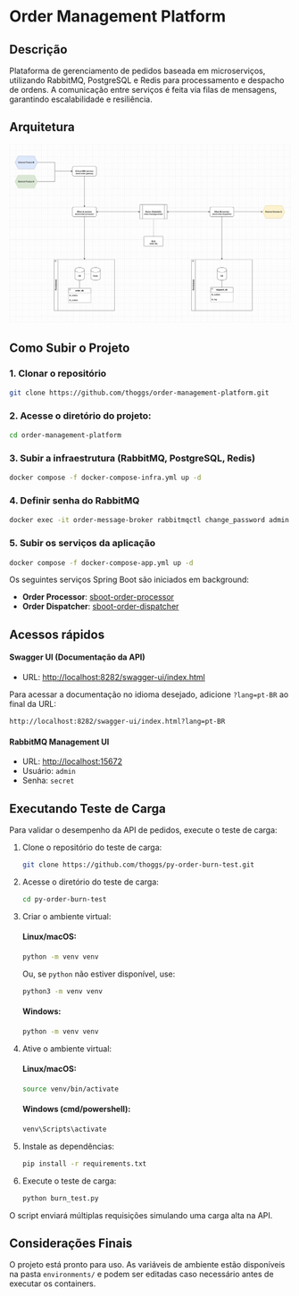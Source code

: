 # Order Management Platform

## Descrição

Plataforma de gerenciamento de pedidos baseada em microserviços, utilizando RabbitMQ, PostgreSQL e Redis para
processamento e despacho de ordens. A comunicação entre serviços é feita via filas de mensagens, garantindo
escalabilidade e resiliência.

## Arquitetura

![Arquitetura do Projeto](https://github.com/thoggs/order-management-platform/blob/main/img/project_architecture.png)

## Como Subir o Projeto

### 1. Clonar o repositório

   ```sh
   git clone https://github.com/thoggs/order-management-platform.git
   ```

### 2. Acesse o diretório do projeto:

   ```sh
   cd order-management-platform
   ```

### 3. Subir a infraestrutura (RabbitMQ, PostgreSQL, Redis)

```sh
docker compose -f docker-compose-infra.yml up -d
```

### 4. Definir senha do RabbitMQ

```sh
docker exec -it order-message-broker rabbitmqctl change_password admin secret
```

### 5. Subir os serviços da aplicação

```sh
docker compose -f docker-compose-app.yml up -d
```

Os seguintes serviços Spring Boot são iniciados em background:

- **Order Processor**: [sboot-order-processor](https://github.com/thoggs/sboot-order-processor)
- **Order Dispatcher**: [sboot-order-dispatcher](https://github.com/thoggs/sboot-order-dispatcher)

## Acessos rápidos

#### Swagger UI (Documentação da API)

- URL: [http://localhost:8282/swagger-ui/index.html](http://localhost:8282/swagger-ui/index.html)

Para acessar a documentação no idioma desejado, adicione `?lang=pt-BR` ao final da URL:

```sh
http://localhost:8282/swagger-ui/index.html?lang=pt-BR
```

#### RabbitMQ Management UI

- URL: [http://localhost:15672](http://localhost:15672)
- Usuário: `admin`
- Senha: `secret`

## Executando Teste de Carga

Para validar o desempenho da API de pedidos, execute o teste de carga:

1. Clone o repositório do teste de carga:

   ```sh
   git clone https://github.com/thoggs/py-order-burn-test.git
   ```

2. Acesse o diretório do teste de carga:

   ```sh
   cd py-order-burn-test
   ```

3. Criar o ambiente virtual:

   #### **Linux/macOS:**
   ```sh
   python -m venv venv
   ```
   Ou, se `python` não estiver disponível, use:
   ```sh
   python3 -m venv venv
   ```

   #### **Windows:**
   ```sh
   python -m venv venv
   ```

4. Ative o ambiente virtual:

   #### **Linux/macOS:**

   ```sh
   source venv/bin/activate
   ```

   #### **Windows (cmd/powershell):**

   ```sh
   venv\Scripts\activate
   ```

5. Instale as dependências:

   ```sh
   pip install -r requirements.txt
   ```

6. Execute o teste de carga:

   ```sh
   python burn_test.py
   ```

O script enviará múltiplas requisições simulando uma carga alta na API.

## Considerações Finais

O projeto está pronto para uso. As variáveis de ambiente estão disponíveis na pasta `environments/` e podem ser editadas
caso necessário antes de executar os containers.


